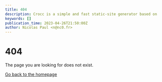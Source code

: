 ```yaml
---
title: 404
description: Crocc is a simple and fast static-site generator based on Markdown. 
keywords: []
publication_time: 2023-04-26T21:50:00Z
author: Nicolas Paul <n@nc0.fr>
---
```

# 404

The page you are looking for does not exist.

[Go back to the homepage](/)

